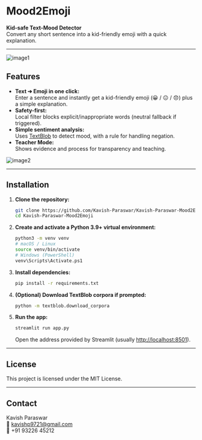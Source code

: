 # Mood2Emoji

**Kid-safe Text-Mood Detector**  
Convert any short sentence into a kid-friendly emoji with a quick explanation.

---

![image1](image1)

## Features

- **Text ➔ Emoji in one click:**  
  Enter a sentence and instantly get a kid-friendly emoji (😀 / 😐 / 😞) plus a simple explanation.
- **Safety-first:**  
  Local filter blocks explicit/inappropriate words (neutral fallback if triggered).
- **Simple sentiment analysis:**  
  Uses [TextBlob](https://textblob.readthedocs.io/en/dev/) to detect mood, with a rule for handling negation.
- **Teacher Mode:**  
  Shows evidence and process for transparency and teaching.

![image2](image2)

---

## Installation

1. **Clone the repository:**
    ```sh
    git clone https://github.com/Kavish-Paraswar/Kavish-Paraswar-Mood2Emoji.git
    cd Kavish-Paraswar-Mood2Emoji
    ```

2. **Create and activate a Python 3.9+ virtual environment:**
    ```sh
    python3 -m venv venv
    # macOS / Linux
    source venv/bin/activate
    # Windows (PowerShell)
    venv\Scripts\Activate.ps1
    ```

3. **Install dependencies:**
    ```sh
    pip install -r requirements.txt
    ```

4. **(Optional) Download TextBlob corpora if prompted:**
    ```sh
    python -m textblob.download_corpora
    ```

5. **Run the app:**
    ```sh
    streamlit run app.py
    ```
    Open the address provided by Streamlit (usually [http://localhost:8501](http://localhost:8501)).

---

## License

This project is licensed under the MIT License.

---

## Contact

Kavish Paraswar  
📧 [kavishp9721@gmail.com](mailto:kavishp9721@gmail.com)  
📱 +91 93226 45212
